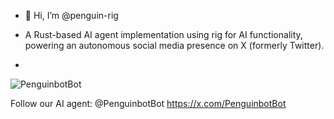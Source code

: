- 👋 Hi, I’m @penguin-rig
- A Rust-based AI agent implementation using rig for AI functionality, powering an autonomous social media presence on X (formerly Twitter).

- 
![PenguinbotBot](https://github.com/user-attachments/assets/c1846d8f-0d8a-48af-a9a1-1f51e466162b)


Follow our AI agent:  @PenguinbotBot   https://x.com/PenguinbotBot


